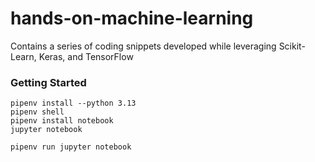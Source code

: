 # hands-on-machine-learning
Contains a series of coding snippets developed while leveraging Scikit-Learn, Keras, and TensorFlow

### Getting Started
```
pipenv install --python 3.13
pipenv shell
pipenv install notebook
jupyter notebook
```

```
pipenv run jupyter notebook
```
